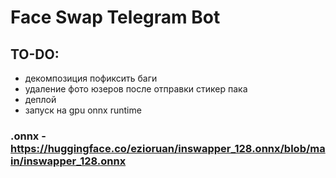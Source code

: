 # Face Swap Telegram Bot

## TO-DO:
* декомпозиция пофиксить баги
* удаление фото юзеров после отправки стикер пака
* деплой
* запуск на gpu onnx runtime

### .onnx - https://huggingface.co/ezioruan/inswapper_128.onnx/blob/main/inswapper_128.onnx
